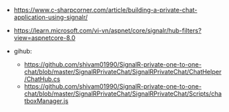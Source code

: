 
- https://www.c-sharpcorner.com/article/building-a-private-chat-application-using-signalr/
- https://learn.microsoft.com/vi-vn/aspnet/core/signalr/hub-filters?view=aspnetcore-8.0

- gihub:
  - https://github.com/shivam01990/SignalR-private-one-to-one-chat/blob/master/SignalRPrivateChat/SignalRPrivateChat/ChatHelper/ChatHub.cs
  - https://github.com/shivam01990/SignalR-private-one-to-one-chat/blob/master/SignalRPrivateChat/SignalRPrivateChat/Scripts/chatboxManager.js
